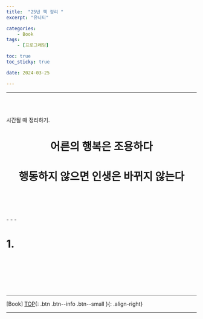 ```yaml
---
title:  "25년 책 정리 "
excerpt: "유니티"

categories:
    - Book
tags:
    - [프로그래밍]

toc: true
toc_sticky: true

date: 2024-03-25

---
```

- - -
<br><br>

시간될 때 정리하기.

#   <center>어른의 행복은 조용하다</center>

#   <center>행동하지 않으면 인생은 바뀌지 않는다</center>

<p align="center"> 
 </p>
<br><br><br><br>
- - - 

# 1. 

<br><br><br><br><br>
- - - 



[Book] 
[TOP](#){: .btn .btn--info .btn--small }{: .align-right}
<br>
- - -

